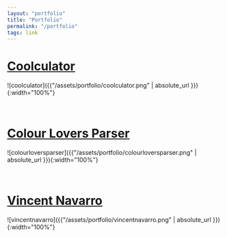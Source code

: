 ```yaml
---
layout: "portfolio"
title: "Portfolio"
permalink: "/portfolio"
tags: link
---
```


# [Coolculator](https://github.com/VincentNavarro/coolculator)

   ![coolculator]({{"/assets/portfolio/coolculator.png" | absolute_url }}){:width="100%"}

<br>

# [Colour Lovers Parser](https://github.com/VincentNavarro/colourLoversParser)

   ![colourloversparser]({{"/assets/portfolio/colourloversparser.png" | absolute_url }}){:width="100%"}

<br>

# [Vincent Navarro](https://github.com/VincentNavarro/vincentnavarro.com)

   ![vincentnavarro]({{"/assets/portfolio/vincentnavarro.png" | absolute_url }}){:width="100%"}
